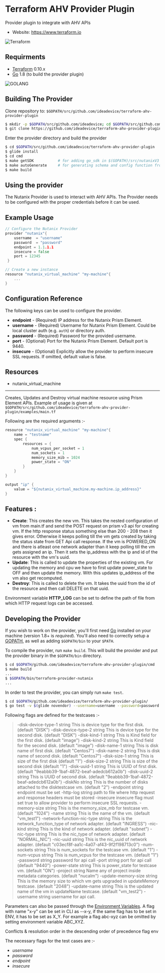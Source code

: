 # Terraform AHV Provider Plugin
Provider plugin to integrate with AHV APIs

- Website: https://www.terraform.io

![Terraform](https://rawgit.com/hashicorp/terraform-website/master/source/assets/images/logo-hashicorp.svg)

Requirments
------------

-   [Terraform](https://www.terraform.io/downloads.html) 0.10.x
-   [Go](https://golang.org/doc/install) 1.8 (to build the provider plugin)

  ![GOLANG](https://rawgit.com/mholt/golang-graphics/master/svg/gopher-bike.svg)

Building The Provider
---------------------

Clone repository to: `$GOPATH/src/github.com/ideadevice/terraform-ahv-provider-plugin`

```sh
$ mkdir -p $GOPATH/src/github.com/ideadevice; cd $GOPATH/src/github.com/ideadevice
$ git clone https://github.com/ideadevice/terraform-ahv-provider-plugin.git
```
Enter the provider directory and build the provider

```sh
$ cd $GOPATH/src/github.com/ideadevice/terraform-ahv-provider-plugin
$ glide install
$ cd cmd
$ make getSDK           # for adding go_sdk in $(GOPATH)/src/nutanixV3
$ make autoGenerate     # for generating schema and config function from json
$ make build
```
Using the  provider
-------------------

The Nutanix Provider is used to interact with AHV APIs. The Provider needs to be configured with the proper credentials before it can be used.

## Example Usage

```go
// Configure the Nutanix Provider
provider "nutanix"{
    username  = "username"
    password  = "password"
    endpoint = 1.1.1.1
    insecure = false
    port = 12345
 }

// Create a new instance
resource "nutanix_virtual_machine" "my-machine"{
    ...
}
```
## Configuration Reference
The following keys can be used to configure the provider.

- **endpoint** - (Required) IP address for the Nutanix Prism Element.
- **username** - (Required) Username for Nutanix Prism Element. Could be local cluster auth (e.g. `auth`) or directory auth.
- **password** - (Required) Password for the provided username.
- **port**     - (Optional) Port for the Nutanix Prism Element. Default port is 9440.
- **insecure** - (Optional) Explicitly allow the provider to perform insecure SSL requests. If omitted, default value is false.

Resources
---------

- nutanix_virtual_machine
-------------------------

Creates, Updates and Destroy virtual machine resource using Prism Element APIs. Example of usage is given at  `$GOPATH/src/github.com/ideadevice/terraform-ahv-provider-plugin/examples/main.tf`

Following are the required arguments :-

```go
resource "nutanix_virtual_machine" "my-machine"{
    name = "testname"
    spec {
        resources = {
            num_vcpus_per_socket = 1
            num_sockets = 1
            memory_size_mib = 1024
            power_state = "ON"
        }
    }
}

output "ip" {
    value = "${nutanix_virtual_machine.my-machine.ip_address}"
}
```
Features :
----------

- **Create**: This creates the new vm. This takes the nested configuration of vm from main.tf and send the POST request on prism v3 api for creating vm. If the http response status something else than 200 - 208 then it gives error.
Otherwise it keeps polling till the vm gets created by taking the status state from GET Api call response.
If the vm is POWERED_ON and there is atleast one network adapter than it keep polling till the vm gets assigned an ip. Then it sets the ip_address with the ip and id of the resource with the vm's uuid.
- **Update**:  This is called to update the properties of the existing vm. For updating the memory and cpu we have to first update power_state to OFF and then update the memory. With this updates ip_address of the vm also get recomputed.
- **Destroy**: This is called to delete the vm. It takes the uuid from the id of the resource and then call DELETE on that uuid.

Environment variable **HTTP_LOG** can be set to define the path of file from which HTTP request logs can be accessed.

Developing the Provider
---------------------------

If you wish to work on the provider, you'll first need [Go](http://www.golang.org) installed on your machine (version 1.8+ is *required*). You'll also need to correctly setup a [GOPATH](http://golang.org/doc/code.html#GOPATH), as well as adding `$GOPATH/bin` to your `$PATH`.

To compile the provider, run `make build`. This will build the provider and put the provider binary in the `$GOPATH/bin` directory.

```sh
$ cd $GOPATH/github.com/ideadevice/terraform-ahv-provider-plugin/cmd
$ make build
...
$ $GOPATH/bin/terraform-provider-nutanix
...
```
In order to test the provider, you can simply run `make test`.

```sh
$ cd $GOPATH/github.com/ideadevice/terraform-ahv-provider-plugin/
$ go test -v $(glide novendor) --username=username --password=password --endpoint=1.1.1.1 --insecure=true
```
Following flags are defined for the testcases :-

>-disk-device-type-1 string
        This is device type for the first disk. (default "DISK")
  -disk-device-type-2 string
        This is device type for the second disk. (default "DISK")
  -disk-kind-1 string
        This is Kind field for the first disk. (default "image")
  -disk-kind-2 string
        This is Kind field for the second disk. (default "image")
  -disk-name-1 string
        This is disk name of first disk. (default "Centos7")
  -disk-name-2 string
        This is disk name of second disk. (default "Centos7")
  -disk-size-1 string
        This is size of the first disk (default "1")
  -disk-size-2 string
        This is size of the second disk (default "1")
  -disk-uuid-1 string
        This is UUID of first disk. (default "9eabbb39-1baf-4872-beaf-adedcb612a0b")
  -disk-uuid-2 string
        This is UUID of second disk. (default "9eabbb39-1baf-4872-beaf-adedcb612a0b")
  -diskNo string
        This is the number of disks attached to the disktestcase vm. (default "2")
  -endpoint string
        endpoint must be set
  -http-log string
        path to file where http request and response headers must be stored
  -insecure
        insecure flag must set true to allow provider to perform insecure SSL requests.
  -memory-size string
        This is the memory_size_mb for testcase vm. (default "1024")
  -name string
        This is the name of the vm. (default "vm_test1")
  -network-function-nic-type string
        This is the network_function_type of network adapter. (default "INGRESS")
  -nic-kind string
        This is the kind of network adapter. (default "subnet")
  -nic-type string
        This is the nic_type of network adapter. (default "NORMAL_NIC")
  -nic-uuid string
        This is the nic_uuid of network adapter. (default "c03ecf8f-aa1c-4a07-af43-9f2f198713c0")
  -num-sockets string
        This is num_sockets for the testcase vm. (default "1")
  -num-vcpus string
        This is num_vcpus for the testcase vm. (default "1")
  -password string
        password for api call
  -port string
        port for api call (default "9440")
  -power-state string
        This is power_state for testcase vm. (default "ON")
  -project  string
        Name any of project inside metadata categories. (default "nucalm")
  -update-memory-size string
        This is the memory size to which vm gets upgraded in updateMemory testcase. (default "2048")
  -update-name string
        This is the updated name of the vm in updateName testcase. (default "vm_test2")
  -username string
        username for api call.

Parameters can also be passed through the [Environment Variables](https://en.wikipedia.org/wiki/Environment_variable). A flag with name "x-y" can be set in CLI as <binary> --x-y, if the same flag has to be set in ENV, it has to be set as X_Y.
For example a flag abc-xyz can be omitted by setting environment variable ABC_XYZ.

Conflicts & resolution order in the descending order of precedence
    flag
    env

The necessary flags for the test cases are :-
- *username*
- *password*
- *endpoint*
- *insecure*
